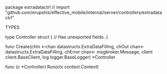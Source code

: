 package extradatactrl // import "github.com/erupshis/effective_mobile/internal/server/controllers/extradatactrl"


TYPES

type Controller struct {
	// Has unexported fields.
}

func Create(chIn <-chan datastructs.ExtraDataFilling, chOut chan<- datastructs.ExtraDataFilling, chError chan<- msgbroker.Message,
	client client.BaseClient, log logger.BaseLogger) *Controller

func (c *Controller) Run(ctx context.Context)

